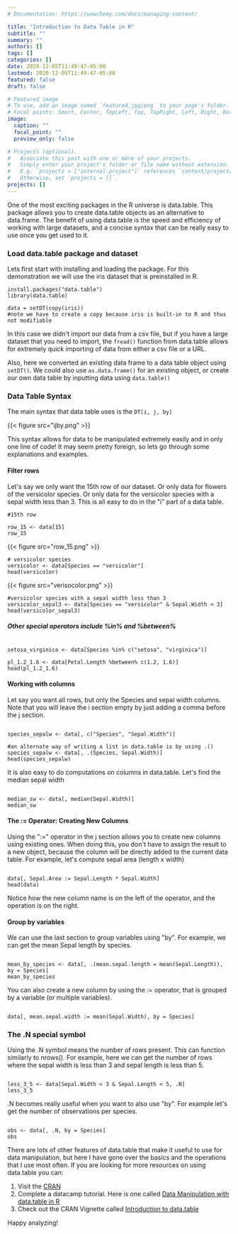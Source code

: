 ```yaml
---
# Documentation: https://wowchemy.com/docs/managing-content/

title: "Introduction to Data Table in R"
subtitle: ""
summary: ""
authors: []
tags: []
categories: []
date: 2020-12-05T11:49:47-05:00
lastmod: 2020-12-05T11:49:47-05:00
featured: false
draft: false

# Featured image
# To use, add an image named `featured.jpg/png` to your page's folder.
# Focal points: Smart, Center, TopLeft, Top, TopRight, Left, Right, BottomLeft, Bottom, BottomRight.
image:
  caption: ""
  focal_point: ""
  preview_only: false

# Projects (optional).
#   Associate this post with one or more of your projects.
#   Simply enter your project's folder or file name without extension.
#   E.g. `projects = ["internal-project"]` references `content/project/deep-learning/index.md`.
#   Otherwise, set `projects = []`.
projects: []
---
```

One of the most exciting packages in the R universe is data.table. This package allows you to create data.table objects as an alternative to data.frame. The benefit of using data.table is the speed and efficiency of working with large datasets, and a concise syntax that can be really easy to use once you get used to it. 

### Load data.table package and dataset

Lets first start with installing and loading the package. For this demonstration we will use the iris dataset that is preinstalled in R. 

```{r setup}
install.packages("data.table")
library(data.table)

data = setDT(copy(iris)) 
#note we have to create a copy because iris is built-in to R and thus not modifiable
```

In this case we didn't import our data from a csv file, but if you have a large dataset that you need to import, the `fread()` function from data.table allows for extremely quick importing of data from either a csv file or a URL. 

Also, here we converted an existing data frame to a data table object using `setDT()`. We could also use `as.data.frame()` for an existing object, or create our own data table by inputting data using `data.table()`

### Data Table Syntax

The main syntax that data table uses is the `DT[i, j, by]`

{{< figure src="ijby.png" >}}

This syntax allows for data to be manipulated extremely easily and in only one line of code! It may seem pretty foreign, so lets go through some explanations and examples. 

#### Filter rows

Let's say we only want the 15th row of our dataset. Or only data for flowers of the versicolor species. Or only data for the versicolor species with a sepal width less than 3. This is all easy to do in the "i" part of a data table.
```{r filter}
#15th row

row_15 <- data[15]
row_15
```
{{< figure src="row_15.png" >}}

```{r filter2}
# versicolor species
versicolor <- data[Species == "versicolor"]
head(versicolor)
```
{{< figure src="verisocolor.png" >}}
```{r filter3}
#versicolor species with a sepal width less than 3
versicolor_sepal3 <- data[Species == "versicolor" & Sepal.Width < 3]
head(versicolor_sepal3)

```

##### Other special operators include %in% and %between%

```{r rows2}

setosa_virginica <- data[Species %in% c("setosa", "virginica")]

pl_1.2_1.6 <- data[Petal.Length %between% c(1.2, 1.6)]
head(pl_1.2_1.6)

```


#### Working with columns

Let say you want all rows, but only the Species and sepal width columns. Note that you will leave the i section empty by just adding a comma before the j section.

```{r column}

species_sepalw <- data[, c("Species", "Sepal.Width")]

#an alternate way of writing a list in data.table is by using .() 
species_sepalw <- data[, .(Species, Sepal.Width)]
head(species_sepalw)
```

It is also easy to do computations on columns in data.table. Let's find the median sepal width

```{r column2}

median_sw <- data[, median(Sepal.Width)]
median_sw 

```

#### The := Operator: Creating New Columns

Using the ":=" operator in the j section allows you to create new columns using existing ones. When doing this, you don't have to assign the result to a new object, because the column will be directly added to the current data table. For example, let's compute sepal area (length x width)

```{r column3}

data[, Sepal.Area := Sepal.Length * Sepal.Width]
head(data)

```

Notice how the new column name is on the left of the operator, and the operation is on the right.


#### Group by variables

We can use the last section to group variables using "by". For example, we can get the mean Sepal length by species.

```{r by}

mean_by_species <- data[, .(mean.sepal.length = mean(Sepal.Length)), by = Species]
mean_by_species

```

You can also create a new column by using the := operator, that is grouped by a variable (or multiple variables).

```{r by2}

data[, mean.sepal.width := mean(Sepal.Width), by = Species]

```


### The .N special symbol 

Using the .N symbol means the number of rows present. This can function similarly to nrows(). For example, here we can get the number of rows where the sepal width is less than 3 and sepal length is less than 5.

```{r .N}

less_3_5 <- data[Sepal.Width < 3 & Sepal.Length < 5, .N]
less_3_5

```

.N becomes really useful when you want to also use "by". For example let's get the number of observations per species.

```{r .N2}

obs <- data[, .N, by = Species]
obs

```


There are lots of other features of data.table that make it useful to use for data manipulation, but here I have gone over the basics and the operations that I use most often. If you are looking for more resources on using data.table you can:

1. Visit the [CRAN](https://cran.r-project.org/web/packages/data.table/data.table.pdf)
2. Complete a datacamp tutorial. Here is one called [Data Manipulation with data.table in R](https://learn.datacamp.com/courses/data-manipulation-with-datatable-in-r)
3. Check out the CRAN Vignette called [Introduction to data.table](https://cran.r-project.org/web/packages/data.table/vignettes/datatable-intro.html)

Happy analyzing! 

